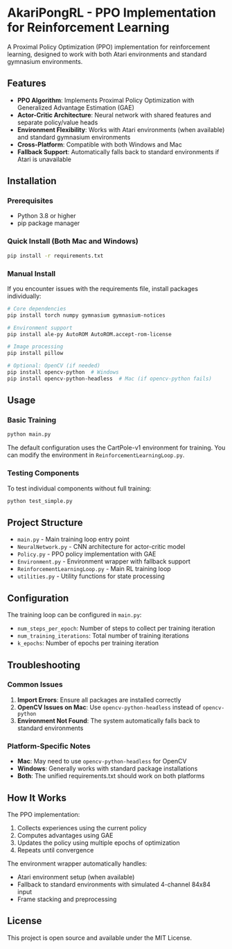 # AkariPongRL - PPO Implementation for Reinforcement Learning

A Proximal Policy Optimization (PPO) implementation for reinforcement learning, designed to work with both Atari environments and standard gymnasium environments.

## Features

- **PPO Algorithm**: Implements Proximal Policy Optimization with Generalized Advantage Estimation (GAE)
- **Actor-Critic Architecture**: Neural network with shared features and separate policy/value heads
- **Environment Flexibility**: Works with Atari environments (when available) and standard gymnasium environments
- **Cross-Platform**: Compatible with both Windows and Mac
- **Fallback Support**: Automatically falls back to standard environments if Atari is unavailable

## Installation

### Prerequisites
- Python 3.8 or higher
- pip package manager

### Quick Install (Both Mac and Windows)
```bash
pip install -r requirements.txt
```

### Manual Install
If you encounter issues with the requirements file, install packages individually:

```bash
# Core dependencies
pip install torch numpy gymnasium gymnasium-notices

# Environment support
pip install ale-py AutoROM AutoROM.accept-rom-license

# Image processing
pip install pillow

# Optional: OpenCV (if needed)
pip install opencv-python  # Windows
pip install opencv-python-headless  # Mac (if opencv-python fails)
```

## Usage

### Basic Training
```bash
python main.py
```

The default configuration uses the CartPole-v1 environment for training. You can modify the environment in `ReinforcementLearningLoop.py`.

### Testing Components
To test individual components without full training:
```bash
python test_simple.py
```

## Project Structure

- `main.py` - Main training loop entry point
- `NeuralNetwork.py` - CNN architecture for actor-critic model
- `Policy.py` - PPO policy implementation with GAE
- `Environment.py` - Environment wrapper with fallback support
- `ReinforcementLearningLoop.py` - Main RL training loop
- `utilities.py` - Utility functions for state processing

## Configuration

The training loop can be configured in `main.py`:
- `num_steps_per_epoch`: Number of steps to collect per training iteration
- `num_training_iterations`: Total number of training iterations
- `k_epochs`: Number of epochs per training iteration

## Troubleshooting

### Common Issues

1. **Import Errors**: Ensure all packages are installed correctly
2. **OpenCV Issues on Mac**: Use `opencv-python-headless` instead of `opencv-python`
3. **Environment Not Found**: The system automatically falls back to standard environments

### Platform-Specific Notes

- **Mac**: May need to use `opencv-python-headless` for OpenCV
- **Windows**: Generally works with standard package installations
- **Both**: The unified requirements.txt should work on both platforms

## How It Works

The PPO implementation:
1. Collects experiences using the current policy
2. Computes advantages using GAE
3. Updates the policy using multiple epochs of optimization
4. Repeats until convergence

The environment wrapper automatically handles:
- Atari environment setup (when available)
- Fallback to standard environments with simulated 4-channel 84x84 input
- Frame stacking and preprocessing

## License

This project is open source and available under the MIT License.
